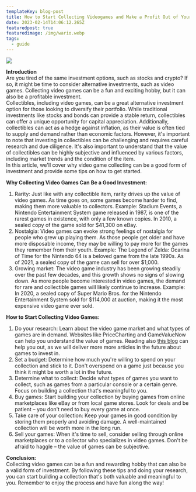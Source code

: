 ```yaml
---
templateKey: blog-post
title: How to Start Collecting Videogames and Make a Profit Out of Your Hobby
date: 2023-02-14T14:06:12.265Z
featuredpost: true
featuredimage: /img/wario.webp
tags:
  - guide
---
```

![](/img/warioworldedit.jpg)

**Introduction**\
Are you tired of the same investment options, such as stocks and crypto? If so, it might be time to consider alternative investments, such as video games. Collecting video games can be a fun and exciting hobby, but it can also be a profitable investment. \
Collectibles, including video games, can be a great alternative investment option for those looking to diversify their portfolio. While traditional investments like stocks and bonds can provide a stable return, collectibles can offer a unique opportunity for capital appreciation. Additionally, collectibles can act as a hedge against inflation, as their value is often tied to supply and demand rather than economic factors. However, it's important to note that investing in collectibles can be challenging and requires careful research and due diligence. It's also important to understand that the value of collectibles can be highly subjective and influenced by various factors, including market trends and the condition of the item. \
In this article, we'll cover why video game collecting can be a good form of investment and provide some tips on how to get started.

**Why Collecting Video Games Can Be a Good Investment:**

1. Rarity: Just like with any collectible item, rarity drives up the value of video games. As time goes on, some games become harder to find, making them more valuable to collectors. Example: Stadium Events, a Nintendo Entertainment System game released in 1987, is one of the rarest games in existence, with only a few known copies. In 2010, a sealed copy of the game sold for $41,300 on eBay.
2. Nostalgia: Video games can evoke strong feelings of nostalgia for people who grew up playing them. As those people get older and have more disposable income, they may be willing to pay more for the games they remember from their youth. Example: The Legend of Zelda: Ocarina of Time for the Nintendo 64 is a beloved game from the late 1990s. As of 2021, a sealed copy of the game can sell for over $1,000.
3. Growing market: The video game industry has been growing steadily over the past few decades, and this growth shows no signs of slowing down. As more people become interested in video games, the demand for rare and collectible games will likely continue to increase. Example: In 2020, a sealed copy of Super Mario Bros. for the Nintendo Entertainment System sold for $114,000 at auction, making it the most expensive video game ever sold.

**How to Start Collecting Video Games:**

1. Do your research: Learn about the video game market and what types of games are in demand. Websites like PriceCharting and GameValueNow can help you understand the value of games. Reading also [this blog](theanalogarena.com) can help you out, as we will deliver more more articles in the future about games to invest in.
2. Set a budget: Determine how much you're willing to spend on your collection and stick to it. Don't overspend on a game just because you think it might be worth a lot in the future.
3. Determine what to collect: Decide what types of games you want to collect, such as games from a particular console or a certain genre. Focus on building a collection that's meaningful to you.
4. Buy games: Start building your collection by buying games from online marketplaces like eBay or from local game stores. Look for deals and be patient – you don't need to buy every game at once.
5. Take care of your collection: Keep your games in good condition by storing them properly and avoiding damage. A well-maintained collection will be worth more in the long run.
6. Sell your games: When it's time to sell, consider selling through online marketplaces or to a collector who specializes in video games. Don't be afraid to haggle – the value of games can be subjective.

**Conclusion:** \
Collecting video games can be a fun and rewarding hobby that can also be a valid form of investment. By following these tips and doing your research, you can start building a collection that's both valuable and meaningful to you. Remember to enjoy the process and have fun along the way!